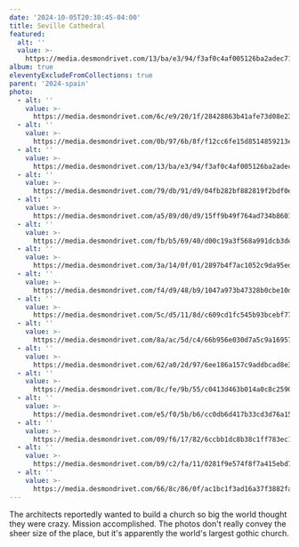 ```yaml
---
date: '2024-10-05T20:30:45-04:00'
title: Seville Cathedral
featured:
  alt: ''
  value: >-
    https://media.desmondrivet.com/13/ba/e3/94/f3af0c4af005126ba2adec7176480c53f7642d65dade818929b40567.jpg
album: true
eleventyExcludeFromCollections: true
parent: '2024-spain'
photo:
  - alt: ''
    value: >-
      https://media.desmondrivet.com/6c/e9/20/1f/28428863b41afe73d08e235906a9683d52771e00d67c18df07b53bfa.jpg
  - alt: ''
    value: >-
      https://media.desmondrivet.com/0b/97/6b/8f/f12cc6fe15d8514859213ebd12b822030cfaae379cf854d739ba4131.jpg
  - alt: ''
    value: >-
      https://media.desmondrivet.com/13/ba/e3/94/f3af0c4af005126ba2adec7176480c53f7642d65dade818929b40567.jpg
  - alt: ''
    value: >-
      https://media.desmondrivet.com/79/db/91/d9/04fb282bf882819f2bdf0e9eed5e3d2d9b1b553d9aee84171115d3ae.jpg
  - alt: ''
    value: >-
      https://media.desmondrivet.com/a5/89/d0/d9/15ff9b49f764ad734b860163e3efc6a2589918dd5467effedc0dfee3.jpg
  - alt: ''
    value: >-
      https://media.desmondrivet.com/fb/b5/69/40/d00c19a3f568a991dcb3ded1791a8f3b81581713348e81b8cddb66b6.jpg
  - alt: ''
    value: >-
      https://media.desmondrivet.com/3a/14/0f/01/2897b4f7ac1052c9da95ed73a32735a80faad882ada4d654dd04f0c0.jpg
  - alt: ''
    value: >-
      https://media.desmondrivet.com/f4/d9/48/b9/1047a973b47328b0cbe10d18266855383ede404f209060488ee8f7dc.jpg
  - alt: ''
    value: >-
      https://media.desmondrivet.com/5c/d5/11/8d/c609cd1fc545b93bcebf7700fd5c7d0b38e90a289fe88d3db4c08a6e.jpg
  - alt: ''
    value: >-
      https://media.desmondrivet.com/8a/ac/5d/c4/66b956e030d7a5c9a169578680685c3f7c036296f4ade410d948f38d.jpg
  - alt: ''
    value: >-
      https://media.desmondrivet.com/62/a0/2d/97/6ee186a157c9addbcad8e3a7c1637287a5c56056b8d6ccd36f6e18da.jpg
  - alt: ''
    value: >-
      https://media.desmondrivet.com/8c/fe/9b/55/c0413d463b014a0c8c2590c93c9957ac180f40f5c1512350c355671f.jpg
  - alt: ''
    value: >-
      https://media.desmondrivet.com/e5/f0/5b/b6/cc0db6d417b33cd3d76a1555e4c58de826ce2fa2e86c5239d8ea8f29.jpg
  - alt: ''
    value: >-
      https://media.desmondrivet.com/09/f6/17/82/6ccbb1dc8b38c1ff783ec18589de9e37f35e177b229b557185e1ab38.jpg
  - alt: ''
    value: >-
      https://media.desmondrivet.com/b9/c2/fa/11/0281f9e574f8f7a415ebd70966f869449454676f8add16e61be3d042.jpg
  - alt: ''
    value: >-
      https://media.desmondrivet.com/66/8c/86/0f/ac1bc1f3ad16a37f3882fa50f4a4ae0f2eef45f813d0f5e4de93e8b5.jpg
---
```


The architects reportedly wanted to build a church so big the world thought they were crazy.  Mission accomplished.  The photos don't really convey the sheer size of the place, but it's apparently the world's largest gothic church.

